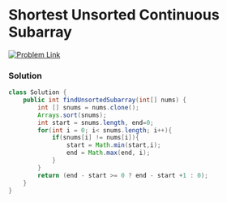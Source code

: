 # Shortest Unsorted Continuous Subarray

[![Problem Link](https://img.shields.io/badge/-LeetCode-FFA116?style=for-the-badge&logo=LeetCode&logoColor=black)](https://leetcode.com/problems/shortest-unsorted-continuous-subarray/)



### Solution
```java
class Solution {
    public int findUnsortedSubarray(int[] nums) {
        int [] snums = nums.clone();
        Arrays.sort(snums);
        int start = snums.length, end=0;
        for(int i = 0; i< snums.length; i++){
            if(snums[i] != nums[i]){
                start = Math.min(start,i);
                end = Math.max(end, i);
            }
        }
        return (end - start >= 0 ? end - start +1 : 0);
    }
}

```
